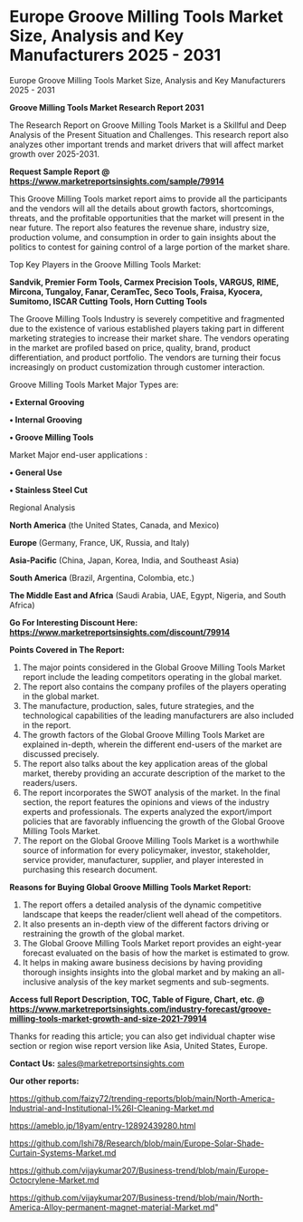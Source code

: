 # Europe Groove Milling Tools Market Size, Analysis and Key Manufacturers 2025 - 2031
 Europe Groove Milling Tools Market Size, Analysis and Key Manufacturers 2025 - 2031

<strong>Groove Milling Tools Market Research Report 2031</strong>

The Research Report on Groove Milling Tools Market is a Skillful and Deep Analysis of the Present Situation and Challenges. This research report also analyzes other important trends and market drivers that will affect market growth over 2025-2031.

<strong>Request Sample Report @ <a href=https://www.marketreportsinsights.com/sample/79914>https://www.marketreportsinsights.com/sample/79914</a></strong>

This Groove Milling Tools market report aims to provide all the participants and the vendors will all the details about growth factors, shortcomings, threats, and the profitable opportunities that the market will present in the near future. The report also features the revenue share, industry size, production volume, and consumption in order to gain insights about the politics to contest for gaining control of a large portion of the market share.

Top Key Players in the Groove Milling Tools Market:

<strong>Sandvik, Premier Form Tools, Carmex Precision Tools, VARGUS, RIME, Mircona, Tungaloy, Fanar, CeramTec, Seco Tools, Fraisa, Kyocera, Sumitomo, ISCAR Cutting Tools, Horn Cutting Tools</strong>

The Groove Milling Tools Industry is severely competitive and fragmented due to the existence of various established players taking part in different marketing strategies to increase their market share. The vendors operating in the market are profiled based on price, quality, brand, product differentiation, and product portfolio. The vendors are turning their focus increasingly on product customization through customer interaction.

Groove Milling Tools Market Major Types are:

<strong>• External Grooving

• Internal Grooving

• Groove Milling Tools</strong>

Market Major end-user applications :

<strong>• General Use

• Stainless Steel Cut</strong>

Regional Analysis

</u><strong><b>North America</b></strong> (the United States, Canada, and Mexico)

<strong><b>Europe </b></strong>(Germany, France, UK, Russia, and Italy)

<strong><b>Asia-Pacific</b></strong> (China, Japan, Korea, India, and Southeast Asia)

<strong><b>South America</b></strong> (Brazil, Argentina, Colombia, etc.)

<strong><b>The Middle East and Africa</b></strong> (Saudi Arabia, UAE, Egypt, Nigeria, and South Africa)

<strong>Go For Interesting Discount Here: <a href=https://www.marketreportsinsights.com/discount/79914>https://www.marketreportsinsights.com/discount/79914</a></strong>

<strong>Points Covered in The Report:</strong>
<ol>
  <li>The major points considered in the Global Groove Milling Tools Market report include the leading competitors operating in the global market.</li>
  <li>The report also contains the company profiles of the players operating in the global market.</li>
  <li>The manufacture, production, sales, future strategies, and the technological capabilities of the leading manufacturers are also included in the report.</li>
  <li>The growth factors of the Global Groove Milling Tools Market are explained in-depth, wherein the different end-users of the market are discussed precisely.</li>
  <li>The report also talks about the key application areas of the global market, thereby providing an accurate description of the market to the readers/users.</li>
  <li>The report incorporates the SWOT analysis of the market. In the final section, the report features the opinions and views of the industry experts and professionals. The experts analyzed the export/import policies that are favorably influencing the growth of the Global Groove Milling Tools Market.</li>
  <li>The report on the Global Groove Milling Tools Market is a worthwhile source of information for every policymaker, investor, stakeholder, service provider, manufacturer, supplier, and player interested in purchasing this research document.</li>
</ol>
<strong>Reasons for Buying Global Groove Milling Tools Market Report:</strong>

<ol>
  <li>The report offers a detailed analysis of the dynamic competitive landscape that keeps the reader/client well ahead of the competitors.</li>
  <li>It also presents an in-depth view of the different factors driving or restraining the growth of the global market.</li>
  <li>The Global Groove Milling Tools Market report provides an eight-year forecast evaluated on the basis of how the market is estimated to grow.</li>
  <li>It helps in making aware business decisions by having providing thorough insights insights into the global market and by making an all-inclusive analysis of the key market segments and sub-segments.</li>
</ol>
<strong>Access full Report Description, TOC, Table of Figure, Chart, etc. @ <a href=https://www.marketreportsinsights.com/industry-forecast/groove-milling-tools-market-growth-and-size-2021-79914>https://www.marketreportsinsights.com/industry-forecast/groove-milling-tools-market-growth-and-size-2021-79914</a></strong>


Thanks for reading this article; you can also get individual chapter wise section or region wise report version like Asia, United States, Europe.

<strong>Contact Us:</strong>
sales@marketreportsinsights.com

<strong>Our other reports:</strong>

<a href=https://github.com/faizy72/trending-reports/blob/main/North-America-Industrial-and-Institutional-I%26I-Cleaning-Market.md>https://github.com/faizy72/trending-reports/blob/main/North-America-Industrial-and-Institutional-I%26I-Cleaning-Market.md</a>

<a href=https://ameblo.jp/18yam/entry-12892439280.html>https://ameblo.jp/18yam/entry-12892439280.html</a>

<a href=https://github.com/Ishi78/Research/blob/main/Europe-Solar-Shade-Curtain-Systems-Market.md>https://github.com/Ishi78/Research/blob/main/Europe-Solar-Shade-Curtain-Systems-Market.md</a>

<a href=https://github.com/vijaykumar207/Business-trend/blob/main/Europe-Octocrylene-Market.md>https://github.com/vijaykumar207/Business-trend/blob/main/Europe-Octocrylene-Market.md</a>

<a href=https://github.com/vijaykumar207/Business-trend/blob/main/North-America-Alloy-permanent-magnet-material-Market.md>https://github.com/vijaykumar207/Business-trend/blob/main/North-America-Alloy-permanent-magnet-material-Market.md</a>"
